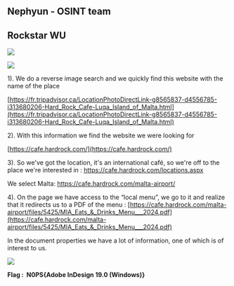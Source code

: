 

## Nephyun - OSINT team     

## Rockstar WU

  


![](https://github.com/Nephyun/N0PS-CTF_WU_Osint/blob/main/Rockstar/images/image3.png)

  
  
  

![](https://github.com/Nephyun/N0PS-CTF_WU_Osint/blob/main/Rockstar/images/image1.png)

  

1). We do a reverse image search and we quickly find this website with the name of the place

[https://fr.tripadvisor.ca/LocationPhotoDirectLink-g8565837-d4556785-i313680206-Hard_Rock_Cafe-Luqa_Island_of_Malta.html](https://fr.tripadvisor.ca/LocationPhotoDirectLink-g8565837-d4556785-i313680206-Hard_Rock_Cafe-Luqa_Island_of_Malta.html)

  

2). With this information we find the website we were looking for 

[https://cafe.hardrock.com/](https://cafe.hardrock.com/)

  

3). So we've got the location, it's an international café, so we're off to the place we're interested in : https://cafe.hardrock.com/locations.aspx

We select Malta: https://cafe.hardrock.com/malta-airport/

  

4). On the page we have access to the “local menu”, we go to it and realize that it redirects us to a PDF of the menu : [https://cafe.hardrock.com/malta-airport/files/5425/MIA_Eats_&_Drinks_Menu___2024.pdf](https://cafe.hardrock.com/malta-airport/files/5425/MIA_Eats_&_Drinks_Menu___2024.pdf)

  

In the document properties we have a lot of information, one of which is of interest to us.

  

![](https://github.com/Nephyun/N0PS-CTF_WU_Osint/blob/main/Rockstar/images/image2.png)

  
  

**Flag :  N0PS{Adobe InDesign 19.0 (Windows)}**

  
